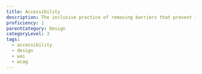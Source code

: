 ```yaml
---
title: Accessibility
description: The inclusive practice of removing barriers that prevent interaction with, or access to websites, by people with impairments or disabilities.
proficiency: 1
parentCategory: Design
categoryLevel: 3
tags:
  - accessibility
  - design
  - wai
  - wcag
---
```

